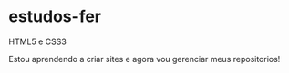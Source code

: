 # estudos-fer
 HTML5 e CSS3
 
 Estou aprendendo a criar sites e agora vou gerenciar meus repositorios!